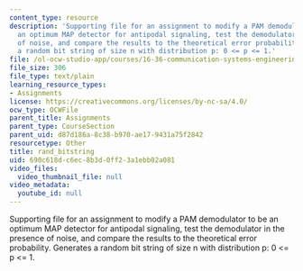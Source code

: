 ```yaml
---
content_type: resource
description: 'Supporting file for an assignment to modify a PAM demodulator to be
  an optimum MAP detector for antipodal signaling, test the demodulator in the presence
  of noise, and compare the results to the theoretical error probability. Generates
  a random bit string of size n with distribution p: 0 <= p <= 1.'
file: /ol-ocw-studio-app/courses/16-36-communication-systems-engineering-spring-2009/690c618dc6ec8b3d0ff23a1ebb02a081_rand_bitstring.m
file_size: 306
file_type: text/plain
learning_resource_types:
- Assignments
license: https://creativecommons.org/licenses/by-nc-sa/4.0/
ocw_type: OCWFile
parent_title: Assignments
parent_type: CourseSection
parent_uid: d87d186a-8c38-b970-ae17-9431a75f2842
resourcetype: Other
title: rand_bitstring
uid: 690c618d-c6ec-8b3d-0ff2-3a1ebb02a081
video_files:
  video_thumbnail_file: null
video_metadata:
  youtube_id: null
---
```

Supporting file for an assignment to modify a PAM demodulator to be an optimum MAP detector for antipodal signaling, test the demodulator in the presence of noise, and compare the results to the theoretical error probability. Generates a random bit string of size n with distribution p: 0 <= p <= 1.
